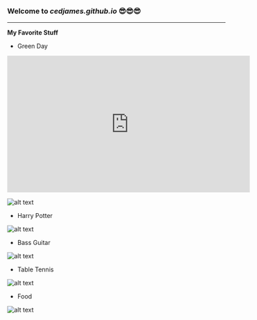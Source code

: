 ### Welcome to *cedjames.github.io*  😎😎😎
---
**My Favorite Stuff**

 - Green Day
 
<iframe width="560" height="315" src="https://www.youtube.com/embed/VyV54YwPAkk" title="YouTube video player" frameborder="0" allow="accelerometer; autoplay; clipboard-write; encrypted-media; gyroscope; picture-in-picture" allowfullscreen></iframe>



![alt text](https://preview.redd.it/obdyhx37vpw81.jpg?width=640&crop=smart&auto=webp&s=c2ed732daffc6f715dd39808ea08e615fcb0c29f)


 - Harry Potter

![alt text](https://media-cldnry.s-nbcnews.com/image/upload/rockcms/2021-11/211116-harry-potter-al-1232-b41548.jpg)

 - Bass Guitar

![alt text](https://www.fmicassets.com/Damroot/LgJpg/10012/0190160806_fen_ins_frt_1_rr.jpg)

 - Table Tennis

![alt text](https://www.tabletennisdaily.com//forum/images/malongbollchinaopend.jpg)

 - Food

![alt text](https://travellingfoodie.net/wp-content/uploads/2022/02/Bs-Sizzling-Kitchen-Mississauga-Travelling-Foodie.jpg)
